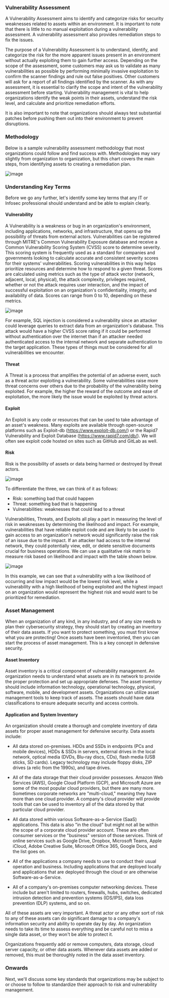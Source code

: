 ### Vulnerability Assessment

A Vulnerability Assessment aims to identify and categorize risks for security weaknesses related to assets within an environment. It is important to note that there is little to no manual exploitation during a vulnerability assessment. A vulnerability assessment also provides remediation steps to fix the issues.

The purpose of a Vulnerability Assessment is to understand, identify, and categorize the risk for the more apparent issues present in an environment without actually exploiting them to gain further access. Depending on the scope of the assessment, some customers may ask us to validate as many vulnerabilities as possible by performing minimally invasive exploitation to confirm the scanner findings and rule out false positives. Other customers will ask for a report of all findings identified by the scanner. As with any assessment, it is essential to clarify the scope and intent of the vulnerability assessment before starting. Vulnerability management is vital to help organizations identify the weak points in their assets, understand the risk level, and calculate and prioritize remediation efforts.

It is also important to note that organizations should always test substantial patches before pushing them out into their environment to prevent disruptions.

### Methodology

Below is a sample vulnerability assessment methodology that most organizations could follow and find success with. Methodologies may vary slightly from organization to organization, but this chart covers the main steps, from identifying assets to creating a remediation plan.

![image](https://github.com/tHeStRyNg/SecureSphereLabs/assets/118682909/f06fd1b2-a38f-40d5-800c-eb77ef4a30b0)

### Understanding Key Terms
Before we go any further, let's identify some key terms that any IT or Infosec professional should understand and be able to explain clearly.

#### Vulnerability
A Vulnerability is a weakness or bug in an organization's environment, including applications, networks, and infrastructure, that opens up the possibility of threats from external actors. Vulnerabilities can be registered through MITRE's Common Vulnerability Exposure database and receive a Common Vulnerability Scoring System (CVSS) score to determine severity. This scoring system is frequently used as a standard for companies and governments looking to calculate accurate and consistent severity scores for their systems' vulnerabilities. Scoring vulnerabilities in this way helps prioritize resources and determine how to respond to a given threat. Scores are calculated using metrics such as the type of attack vector (network, adjacent, local, physical), the attack complexity, privileges required, whether or not the attack requires user interaction, and the impact of successful exploitation on an organization's confidentiality, integrity, and availability of data. Scores can range from 0 to 10, depending on these metrics.

![image](https://github.com/tHeStRyNg/SecureSphereLabs/assets/118682909/9f5f60e4-273c-4dfd-9828-ff6df0d894b5)

For example, SQL injection is considered a vulnerability since an attacker could leverage queries to extract data from an organization's database. This attack would have a higher CVSS score rating if it could be performed without authentication over the internet than if an attacker needed authenticated access to the internal network and separate authentication to the target application. These types of things must be considered for all vulnerabilities we encounter.

#### Threat
A Threat is a process that amplifies the potential of an adverse event, such as a threat actor exploiting a vulnerability. Some vulnerabilities raise more threat concerns over others due to the probability of the vulnerability being exploited. For example, the higher the reward of the outcome and ease of exploitation, the more likely the issue would be exploited by threat actors.

#### Exploit
An Exploit is any code or resources that can be used to take advantage of an asset's weakness. Many exploits are available through open-source platforms such as Exploit-db (https://www.exploit-db.com/) or the Rapid7 Vulnerability and Exploit Database (https://www.rapid7.com/db/). We will often see exploit code hosted on sites such as GitHub and GitLab as well.

#### Risk
Risk is the possibility of assets or data being harmed or destroyed by threat actors.

![image](https://github.com/tHeStRyNg/SecureSphereLabs/assets/118682909/1192e02c-9411-4eb1-8c35-2f5698942fd2)

To differentiate the three, we can think of it as follows:

* Risk: something bad that could happen
* Threat: something bad that is happening
* Vulnerabilities: weaknesses that could lead to a threat

Vulnerabilities, Threats, and Exploits all play a part in measuring the level of risk in weaknesses by determining the likelihood and impact. For example, vulnerabilities that have reliable exploit code and are likely to be used to gain access to an organization's network would significantly raise the risk of an issue due to the impact. If an attacker had access to the internal network, they could potentially view, edit, or delete sensitive documents crucial for business operations. We can use a qualitative risk matrix to measure risk based on likelihood and impact with the table shown below.

![image](https://github.com/tHeStRyNg/SecureSphereLabs/assets/118682909/45bb8ba5-7204-46e0-bcc3-a4fe66b9eded)

In this example, we can see that a vulnerability with a low likelihood of occurring and low impact would be the lowest risk level, while a vulnerability with a high likelihood of being exploited and the highest impact on an organization would represent the highest risk and would want to be prioritized for remediation.

### Asset Management
When an organization of any kind, in any industry, and of any size needs to plan their cybersecurity strategy, they should start by creating an inventory of their data assets. If you want to protect something, you must first know what you are protecting! Once assets have been inventoried, then you can start the process of asset management. This is a key concept in defensive security.

#### Asset Inventory
Asset inventory is a critical component of vulnerability management. An organization needs to understand what assets are in its network to provide the proper protection and set up appropriate defenses. The asset inventory should include information technology, operational technology, physical, software, mobile, and development assets. Organizations can utilize asset management tools to keep track of assets. The assets should have data classifications to ensure adequate security and access controls.

#### Application and System Inventory
An organization should create a thorough and complete inventory of data assets for proper asset management for defensive security. Data assets include:

* All data stored on-premises. HDDs and SSDs in endpoints (PCs and mobile devices), HDDs & SSDs in servers, external drives in the local network, optical media (DVDs, Blu-ray discs, CDs), flash media (USB sticks, SD cards). Legacy technology may include floppy disks, ZIP drives (a relic from the 1990s), and tape drives.

* All of the data storage that their cloud provider possesses. Amazon Web Services (AWS), Google Cloud Platform (GCP), and Microsoft Azure are some of the most popular cloud providers, but there are many more. Sometimes corporate networks are "multi-cloud," meaning they have more than one cloud provider. A company's cloud provider will provide tools that can be used to inventory all of the data stored by that particular cloud provider.

* All data stored within various Software-as-a-Service (SaaS) applications. This data is also "in the cloud" but might not all be within the scope of a corporate cloud provider account. These are often consumer services or the "business" version of those services. Think of online services such as Google Drive, Dropbox, Microsoft Teams, Apple iCloud, Adobe Creative Suite, Microsoft Office 365, Google Docs, and the list goes on.

* All of the applications a company needs to use to conduct their usual operation and business. Including applications that are deployed locally and applications that are deployed through the cloud or are otherwise Software-as-a-Service.

* All of a company's on-premises computer networking devices. These include but aren't limited to routers, firewalls, hubs, switches, dedicated intrusion detection and prevention systems (IDS/IPS), data loss prevention (DLP) systems, and so on.

All of these assets are very important. A threat actor or any other sort of risk to any of these assets can do significant damage to a company's information security and ability to operate day by day. An organization needs to take its time to assess everything and be careful not to miss a single data asset, or they won't be able to protect it.

Organizations frequently add or remove computers, data storage, cloud server capacity, or other data assets. Whenever data assets are added or removed, this must be thoroughly noted in the data asset inventory.

### Onwards
Next, we'll discuss some key standards that organizations may be subject to or choose to follow to standardize their approach to risk and vulnerability management.
